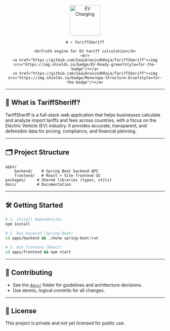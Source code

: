 
<div align="center">
	<img src="https://img.icons8.com/color/96/ev-charging-station.png" alt="EV Charging" width="96"/>
  
	# ⚡️ TariffSheriff
  
	<b>Truth engine for EV tariff calculation</b>
	<br>
	<a href="https://github.com/SaaiAravindhRaja/TariffSheriff"><img src="https://img.shields.io/badge/EV-Ready-green?style=for-the-badge"/></a>
	<a href="https://github.com/SaaiAravindhRaja/TariffSheriff"><img src="https://img.shields.io/badge/Monorepo-Structure-blue?style=for-the-badge"/></a>
</div>

---

## 🚀 What is TariffSheriff?

TariffSheriff is a full-stack web application that helps businesses calculate and analyze import tariffs and fees across countries, with a focus on the Electric Vehicle (EV) industry. It provides accurate, transparent, and defensible data for pricing, compliance, and financial planning.

---

## 🗂️ Project Structure

```
apps/
	backend/    # Spring Boot backend API
	frontend/   # React + Vite frontend UI
packages/     # Shared libraries (types, utils)
docs/         # Documentation
```

---

## 🛠️ Getting Started

```bash
# 1. Install dependencies
npm install

# 2. Run backend (Spring Boot)
cd apps/backend && ./mvnw spring-boot:run

# 3. Run frontend (React)
cd apps/frontend && npm start
```

---

## 🤝 Contributing

- See the [`docs/`](docs/) folder for guidelines and architecture decisions.
- Use atomic, logical commits for all changes.

---

## 📄 License

This project is private and not yet licensed for public use.
